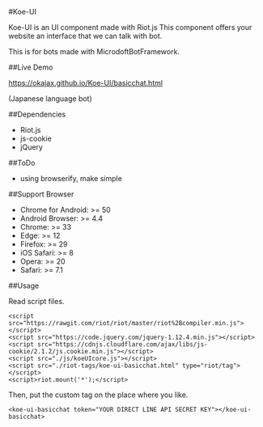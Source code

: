 #Koe-UI

Koe-UI is an UI component made with Riot.js
This component offers your website an interface that we can talk with bot.

This is for bots made with MicrodoftBotFramework.

##Live Demo

https://okajax.github.io/Koe-UI/basicchat.html

(Japanese language bot)


##Dependencies

* Riot.js
* js-cookie
* jQuery


##ToDo

* using browserify, make simple


##Support Browser

* Chrome for Android: >= 50
* Android Browser: >= 4.4
* Chrome: >= 33
* Edge: >= 12
* Firefox: >= 29
* iOS Safari: >= 8
* Opera: >= 20
* Safari: >= 7.1


##Usage

Read script files.

```
<script src="https://rawgit.com/riot/riot/master/riot%2Bcompiler.min.js"></script>
<script src="https://code.jquery.com/jquery-1.12.4.min.js"></script>
<script src="https://cdnjs.cloudflare.com/ajax/libs/js-cookie/2.1.2/js.cookie.min.js"></script>
<script src="./js/koeUIcore.js"></script>
<script src="./riot-tags/koe-ui-basicchat.html" type="riot/tag"></script>
<script>riot.mount('*');</script>
```


Then, put the custom tag on the place where you like.

```
<koe-ui-basicchat token="YOUR DIRECT LINE API SECRET KEY"></koe-ui-basicchat>
```
